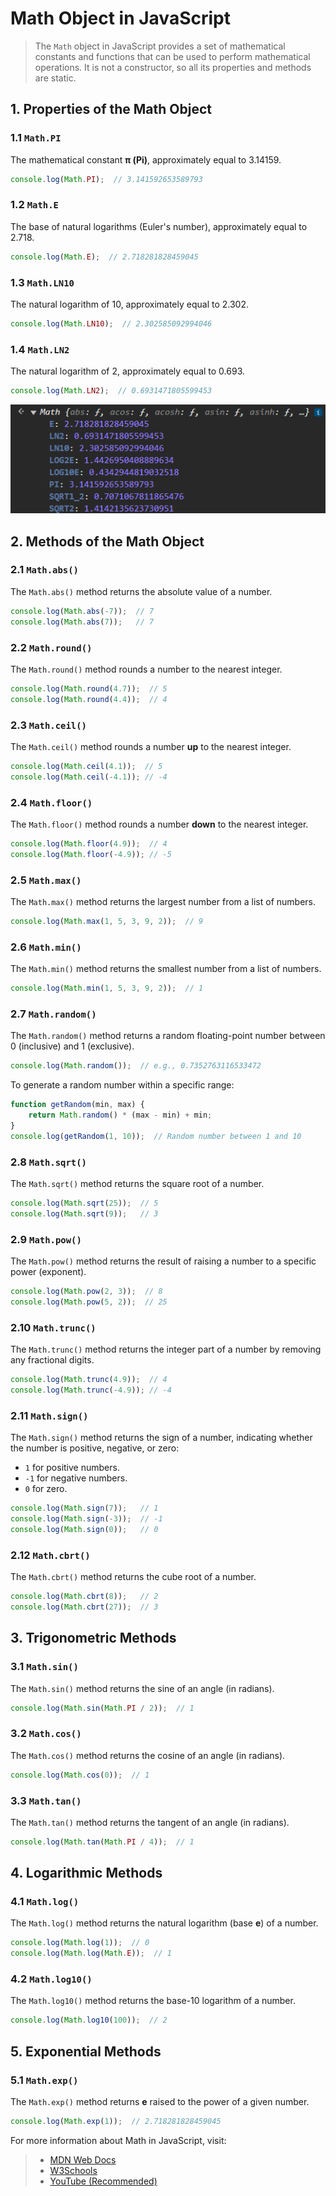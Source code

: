 # Math Object in JavaScript

> The `Math` object in JavaScript provides a set of mathematical constants and functions that can be used to perform mathematical operations. It is not a constructor, so all its properties and methods are static.

## 1. Properties of the Math Object

### 1.1 `Math.PI`
The mathematical constant **π (Pi)**, approximately equal to 3.14159.

```js
console.log(Math.PI);  // 3.141592653589793
```

### 1.2 `Math.E`
The base of natural logarithms (Euler's number), approximately equal to 2.718.

```js
console.log(Math.E);  // 2.718281828459045
```

### 1.3 `Math.LN10`
The natural logarithm of 10, approximately equal to 2.302.

```js
console.log(Math.LN10);  // 2.302585092994046
```

### 1.4 `Math.LN2`
The natural logarithm of 2, approximately equal to 0.693.

```js
console.log(Math.LN2);  // 0.6931471805599453
```
<p align="center">
    <img src="./images/image.png" />
</p>

## 2. Methods of the Math Object

### 2.1 `Math.abs()`
The `Math.abs()` method returns the absolute value of a number.

```js
console.log(Math.abs(-7));  // 7
console.log(Math.abs(7));   // 7
```

### 2.2 `Math.round()`
The `Math.round()` method rounds a number to the nearest integer.

```js
console.log(Math.round(4.7));  // 5
console.log(Math.round(4.4));  // 4
```

### 2.3 `Math.ceil()`
The `Math.ceil()` method rounds a number **up** to the nearest integer.

```js
console.log(Math.ceil(4.1));  // 5
console.log(Math.ceil(-4.1)); // -4
```

### 2.4 `Math.floor()`
The `Math.floor()` method rounds a number **down** to the nearest integer.

```js
console.log(Math.floor(4.9));  // 4
console.log(Math.floor(-4.9)); // -5
```

### 2.5 `Math.max()`
The `Math.max()` method returns the largest number from a list of numbers.

```js
console.log(Math.max(1, 5, 3, 9, 2));  // 9
```

### 2.6 `Math.min()`
The `Math.min()` method returns the smallest number from a list of numbers.

```js
console.log(Math.min(1, 5, 3, 9, 2));  // 1
```

### 2.7 `Math.random()`
The `Math.random()` method returns a random floating-point number between 0 (inclusive) and 1 (exclusive).

```js
console.log(Math.random());  // e.g., 0.7352763116533472
```

To generate a random number within a specific range:

```js
function getRandom(min, max) {
    return Math.random() * (max - min) + min;
}
console.log(getRandom(1, 10));  // Random number between 1 and 10
```

### 2.8 `Math.sqrt()`
The `Math.sqrt()` method returns the square root of a number.

```js
console.log(Math.sqrt(25));  // 5
console.log(Math.sqrt(9));   // 3
```

### 2.9 `Math.pow()`
The `Math.pow()` method returns the result of raising a number to a specific power (exponent).

```js
console.log(Math.pow(2, 3));  // 8
console.log(Math.pow(5, 2));  // 25
```

### 2.10 `Math.trunc()`
The `Math.trunc()` method returns the integer part of a number by removing any fractional digits.

```js
console.log(Math.trunc(4.9));  // 4
console.log(Math.trunc(-4.9)); // -4
```

### 2.11 `Math.sign()`
The `Math.sign()` method returns the sign of a number, indicating whether the number is positive, negative, or zero:
- `1` for positive numbers.
- `-1` for negative numbers.
- `0` for zero.

```js
console.log(Math.sign(7));   // 1
console.log(Math.sign(-3));  // -1
console.log(Math.sign(0));   // 0
```

### 2.12 `Math.cbrt()`
The `Math.cbrt()` method returns the cube root of a number.

```js
console.log(Math.cbrt(8));   // 2
console.log(Math.cbrt(27));  // 3
```

## 3. Trigonometric Methods

### 3.1 `Math.sin()`
The `Math.sin()` method returns the sine of an angle (in radians).

```js
console.log(Math.sin(Math.PI / 2));  // 1
```

### 3.2 `Math.cos()`
The `Math.cos()` method returns the cosine of an angle (in radians).

```js
console.log(Math.cos(0));  // 1
```

### 3.3 `Math.tan()`
The `Math.tan()` method returns the tangent of an angle (in radians).

```js
console.log(Math.tan(Math.PI / 4));  // 1
```

## 4. Logarithmic Methods

### 4.1 `Math.log()`
The `Math.log()` method returns the natural logarithm (base **e**) of a number.

```js
console.log(Math.log(1));  // 0
console.log(Math.log(Math.E));  // 1
```

### 4.2 `Math.log10()`
The `Math.log10()` method returns the base-10 logarithm of a number.

```js
console.log(Math.log10(100));  // 2
```

## 5. Exponential Methods

### 5.1 `Math.exp()`
The `Math.exp()` method returns **e** raised to the power of a given number.

```js
console.log(Math.exp(1));  // 2.718281828459045
```

For more information about Math in JavaScript, visit: 
> - [MDN Web Docs](https://developer.mozilla.org/en-US/docs/Web/JavaScript/Reference/Global_Objects/Math)
> - [W3Schools](https://www.w3schools.com/js/js_math.asp)
> - [YouTube (Recommended)](https://www.youtube.com/watch?v=H3-1EQW2evA&list=PLfEr2kn3s-br9ZFmejfLhAgMbGgbpdof8&index=49)
